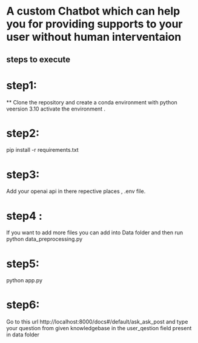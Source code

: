 # A custom Chatbot which can help you for providing supports to your user without human interventaion

## steps to execute

# step1:
** Clone the repository  and create a conda environment with python veersion 3.10
activate the environment .

# step2:
pip install -r requirements.txt

# step3:
Add your openai api in there repective places , .env  file.

# step4 :
If you want to add more files you can add into Data folder and then run
python data_preprocessing.py  

# step5:
python app.py 

# step6:
Go to this url http://localhost:8000/docs#/default/ask_ask_post and type your question from given knowledgebase  in the user_qestion field  present in data folder
